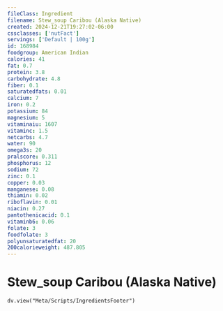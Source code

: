 ```yaml
---
fileClass: Ingredient
filename: Stew_soup Caribou (Alaska Native)
created: 2024-12-21T19:27:02-06:00
cssclasses: ['nutFact']
servings: ['Default | 100g']
id: 168984
foodgroup: American Indian
calories: 41
fat: 0.7
protein: 3.8
carbohydrate: 4.8
fiber: 0.1
saturatedfats: 0.01
calcium: 7
iron: 0.2
potassium: 84
magnesium: 5
vitaminaiu: 1607
vitaminc: 1.5
netcarbs: 4.7
water: 90
omega3s: 20
pralscore: 0.311
phosphorus: 12
sodium: 72
zinc: 0.1
copper: 0.03
manganese: 0.08
thiamin: 0.02
riboflavin: 0.01
niacin: 0.27
pantothenicacid: 0.1
vitaminb6: 0.06
folate: 3
foodfolate: 3
polyunsaturatedfat: 20
200calorieweight: 487.805
---
```


# Stew_soup Caribou (Alaska Native)

```dataviewjs
dv.view("Meta/Scripts/IngredientsFooter")
```